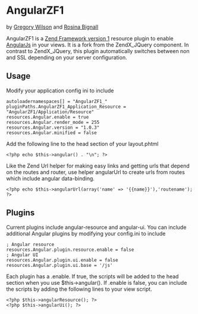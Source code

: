 # AngularZF1

by [Gregory Wilson](http://drakos7.net) and [Rosina Bignall](http://rosinabignall.com)

AngularZF1 is a [Zend Framework version 1]() resource plugin to enable [AngularJs]() in your views.
It is a fork from the ZendX_JQuery component. In contrast to ZendX_JQuery, this plugin automatically
switches between non and SSL depending on your server configuration.


## Usage

Modify your application config ini to include

    autoloadernamespaces[] = "AngularZF1_"
    pluginPaths.AngularZF1_Application_Resource = "AngularZF1/Application/Resource"
    resources.Angular.enable = true
    resources.Angular.render_mode = 255
    resources.Angular.version = "1.0.3"
    resources.Angular.minified = false

Add the following line to the head section of your layout.phtml

    <?php echo $this->angular() . "\n"; ?>

Like the Zend Url helper for making easy links and getting urls that depend on the
routes and router, use helper angularUrl to create urls from routes which include
angular data-binding.

    <?php echo $this->angularUrl(array('name' => '{{name}}'),'routename'); ?>


## Plugins

Current plugins include angular-resource and angular-ui. You can include
additional Angular plugins by modifying your config.ini to include

    ; Angular resource
    resources.Angular.plugin.resource.enable = false
    ; Angular UI
    resources.Angular.plugin.ui.enable = false
    resources.Angular.plugin.ui.base = '/js'

Each plugin has a .enable.  If true, the scripts will be added to the head
section when you use $this->angular().   If .enable is false, you can include
the scripts by adding the following lines to your view script.

    <?php $this->angularResource(); ?>
    <?php $this->angularUi(); ?>